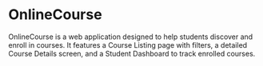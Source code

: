 # OnlineCourse

OnlineCourse is a web application designed to help students discover and enroll in courses. It features a Course Listing page with filters, a detailed Course Details screen, and a Student Dashboard to track enrolled courses.

